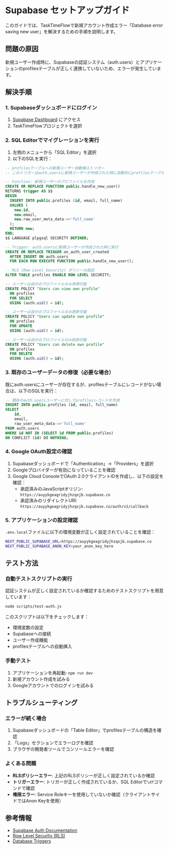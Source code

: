 # Supabase セットアップガイド

このガイドでは、TaskTimeFlowで新規アカウント作成エラー「Database error saving new user」を解決するための手順を説明します。

## 問題の原因

新規ユーザー作成時に、Supabaseの認証システム（auth.users）とアプリケーションのprofilesテーブルが正しく連携していないため、エラーが発生しています。

## 解決手順

### 1. Supabaseダッシュボードにログイン

1. [Supabase Dashboard](https://app.supabase.com) にアクセス
2. TaskTimeFlowプロジェクトを選択

### 2. SQL Editorでマイグレーションを実行

1. 左側のメニューから「SQL Editor」を選択
2. 以下のSQLを実行：

```sql
-- profilesテーブルへの新規ユーザー自動挿入トリガー
-- このトリガーはauth.usersに新規ユーザーが作成された時に自動的にprofilesテーブルにレコードを作成します

-- Function: 新規ユーザーのプロファイルを作成
CREATE OR REPLACE FUNCTION public.handle_new_user()
RETURNS trigger AS $$
BEGIN
  INSERT INTO public.profiles (id, email, full_name)
  VALUES (
    new.id,
    new.email,
    new.raw_user_meta_data->>'full_name'
  );
  RETURN new;
END;
$$ LANGUAGE plpgsql SECURITY DEFINER;

-- Trigger: auth.usersに新規ユーザーが作成された時に実行
CREATE OR REPLACE TRIGGER on_auth_user_created
  AFTER INSERT ON auth.users
  FOR EACH ROW EXECUTE FUNCTION public.handle_new_user();

-- RLS (Row Level Security) ポリシーの設定
ALTER TABLE profiles ENABLE ROW LEVEL SECURITY;

-- ユーザーは自分のプロファイルのみ参照可能
CREATE POLICY "Users can view own profile"
  ON profiles
  FOR SELECT
  USING (auth.uid() = id);

-- ユーザーは自分のプロファイルのみ更新可能
CREATE POLICY "Users can update own profile"
  ON profiles
  FOR UPDATE
  USING (auth.uid() = id);

-- ユーザーは自分のプロファイルのみ削除可能
CREATE POLICY "Users can delete own profile"
  ON profiles
  FOR DELETE
  USING (auth.uid() = id);
```

### 3. 既存のユーザーデータの修復（必要な場合）

既にauth.usersにユーザーが存在するが、profilesテーブルにレコードがない場合は、以下のSQLを実行：

```sql
-- 既存のauth.usersユーザーに対してprofilesレコードを作成
INSERT INTO public.profiles (id, email, full_name)
SELECT 
    id,
    email,
    raw_user_meta_data->>'full_name'
FROM auth.users
WHERE id NOT IN (SELECT id FROM public.profiles)
ON CONFLICT (id) DO NOTHING;
```

### 4. Google OAuth設定の確認

1. Supabaseダッシュボードで「Authentication」→「Providers」を選択
2. Googleプロバイダーが有効になっていることを確認
3. Google Cloud ConsoleでOAuth 2.0クライアントIDを作成し、以下の設定を確認：
   - 承認済みのJavaScriptオリジン: `https://auyykgeagridyjhzqxjb.supabase.co`
   - 承認済みのリダイレクトURI: `https://auyykgeagridyjhzqxjb.supabase.co/auth/v1/callback`

### 5. アプリケーションの設定確認

`.env.local`ファイルに以下の環境変数が正しく設定されていることを確認：

```bash
NEXT_PUBLIC_SUPABASE_URL=https://auyykgeagridyjhzqxjb.supabase.co
NEXT_PUBLIC_SUPABASE_ANON_KEY=your_anon_key_here
```

## テスト方法

### 自動テストスクリプトの実行

認証システムが正しく設定されているか確認するためのテストスクリプトを用意しています：

```bash
node scripts/test-auth.js
```

このスクリプトは以下をチェックします：
- 環境変数の設定
- Supabaseへの接続
- ユーザー作成機能
- profilesテーブルへの自動挿入

### 手動テスト

1. アプリケーションを再起動: `npm run dev`
2. 新規アカウント作成を試みる
3. Googleアカウントでのログインを試みる

## トラブルシューティング

### エラーが続く場合

1. Supabaseダッシュボードの「Table Editor」でprofilesテーブルの構造を確認
2. 「Logs」セクションでエラーログを確認
3. ブラウザの開発者ツールでコンソールエラーを確認

### よくある問題

- **RLSポリシーエラー**: 上記のRLSポリシーが正しく設定されているか確認
- **トリガーエラー**: トリガーが正しく作成されているか、SQL Editorで`\df`コマンドで確認
- **権限エラー**: Service Roleキーを使用していないか確認（クライアントサイドではAnon Keyを使用）

## 参考情報

- [Supabase Auth Documentation](https://supabase.com/docs/guides/auth)
- [Row Level Security (RLS)](https://supabase.com/docs/guides/database/postgres/row-level-security)
- [Database Triggers](https://supabase.com/docs/guides/database/postgres/triggers)